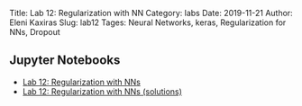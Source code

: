 Title: Lab 12: Regularization with NN
Category: labs
Date: 2019-11-21
Author: Eleni Kaxiras 
Slug: lab12
Tages: Neural Networks, keras, Regularization for NNs, Dropout  


## Jupyter Notebooks

- [Lab 12: Regularization with NNs]({filename}notes/lab12_NN.ipynb)
- [Lab 12: Regularization with NNs (solutions)]({filename}notes/lab12_NN_solutions.ipynb)

